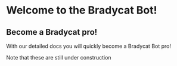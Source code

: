 # Welcome to the Bradycat Bot!

<!--Writerside adds this topic when you create a new documentation project.
You can use it as a sandbox to play with Writerside features, and remove it from the TOC when you don't need it anymore.
If you want to re-add it for your experiments, click + to create a new topic, choose Topic from Template, and select the 
"Starter" template.-->

## Become a Bradycat pro!
With our detailed docs you will quickly become a Bradycat Bot pro!

<warning>Note that these are still under construction</warning>